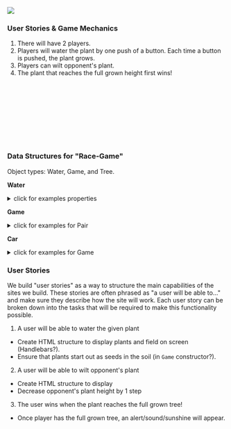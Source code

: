 <!--
Creator: <Name>
Location: SF
-->

![](https://ga-dash.s3.amazonaws.com/production/assets/logo-9f88ae6c9c3871690e33280fcf557f33.png)

### User Stories & Game Mechanics
1. There will have 2 players.
2. Players will water the plant by one push of a button. Each time a button is pushed, the plant grows.
3. Players can wilt opponent's plant.
4. The plant that reaches the full grown height first wins!

<br>
<br>
<br>
<br>
<br>
<br>
<br>
<br>

### Data Structures for "Race-Game"
Object types: Water, Game, and Tree.

**Water**
<details><summary>click for examples properties</summary>
  - `up-arrow` (Function - constructor; once pushed, the image of the plant grows by a certain height)
  - `P-key` (Function - constructor; can wilt opponent's plant by one step)
  - `G-key` (Function - "Function - constructor; once pushed, the image of the plant grows by a certain height")
  - `W-key` (Function - constructor; can wilt opponent's plant by one step);
</details>

**Game**
<details><summary>click for examples for Pair</summary>
  - `hasWon()` (Function - check if the game has been won!)
  - `celebrate()` (Function - display a win message)
  - `isTie()` (Function - both players got to finish line at the same time)

</details>

**Car**
<details><summary>click for examples for Game</summary>
  - `player1` (string)
  - `player2` (string)
  - `reset()` (Function - resets the game! Plant turns back to seed)
</details>

### User Stories

We build "user stories" as a way to structure the main capabilities of the sites we build. These stories are often phrased as "a user will be able to..." and make sure they describe how the site will work. Each user story can be broken down into the tasks that will be required to make this functionality possible.

1. A user will be able to water the given plant
  * Create HTML structure to display plants and field on screen (Handlebars?).
  * Ensure that plants start out as seeds in the soil (in `Game` constructor?).

2. A user will be able to wilt opponent's plant
  * Create HTML structure to display
  * Decrease opponent's plant height by 1 step

3. The user wins when the plant reaches the full grown tree!
  * Once player has the full grown tree, an alert/sound/sunshine will appear.
